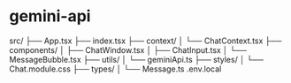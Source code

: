 # gemini-api

src/
├── App.tsx
├── index.tsx
├── context/
│   └── ChatContext.tsx
├── components/
│   ├── ChatWindow.tsx
│   ├── ChatInput.tsx
│   └── MessageBubble.tsx
├── utils/
│   └── geminiApi.ts
├── styles/
│   └── Chat.module.css
├── types/
│   └── Message.ts
.env.local
